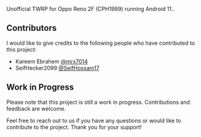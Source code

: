 Unofficial TWRP for Oppo Reno 2F (CPH1989) running Android 11.. 

## Contributors
I would like to give credits to the following people who have contributed to this project:
- Kareem Ebrahem [@mrx7014](https://github.com/mrx7014)
- SeifHecker2099 [@SeifHossam17](https://github.com/SeifHossam17)

## Work in Progress
Please note that this project is still a work in progress. Contributions and feedback are welcome.

Feel free to reach out to us if you have any questions or would like to contribute to the project. Thank you for your support!
